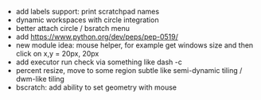 * add labels support: print scratchpad names
* dynamic workspaces with circle integration
* better attach circle / bsratch menu
* add https://www.python.org/dev/peps/pep-0519/
* new module idea: mouse helper, for example get windows size and then click on x,y = 20px, 20px
* add executor run check via something like dash -c
* percent resize, move to some region subtle like semi-dynamic tiling / dwm-like tiling
* bscratch: add ability to set geometry with mouse
